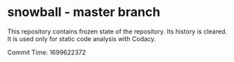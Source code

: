 # snowball - master branch

This repository contains frozen state of the repository.
Its history is cleared. It is used only for static code
analysis with Codacy.

Commit Time: 1699622372